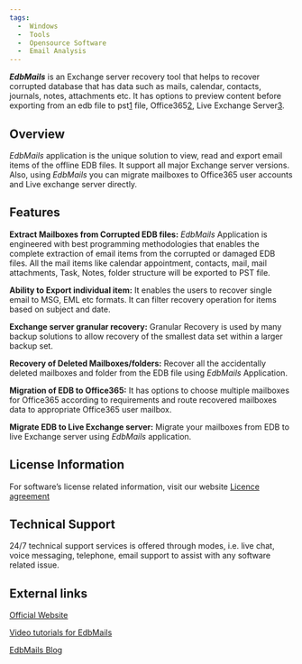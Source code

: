 ```yaml
---
tags:
  -  Windows
  -  Tools
  -  Opensource Software
  -  Email Analysis
---
```

***EdbMails*** is an Exchange server recovery tool that helps to recover
corrupted database that has data such as mails, calendar, contacts,
journals, notes, attachments etc. It has options to preview content
before exporting from an edb file to
pst[1](http://en.wikipedia.org/wiki/Personal_Storage_Table) file,
Office365[2](http://en.wikipedia.org/wiki/Office_365), Live Exchange
Server[3](http://en.wikipedia.org/wiki/Microsoft_Exchange_Server).

## **Overview**

*EdbMails* application is the unique solution to view, read and export
email items of the offline EDB files. It support all major Exchange
server versions. Also, using *EdbMails* you can migrate mailboxes to
Office365 user accounts and Live exchange server directly.

## **Features**

**Extract Mailboxes from Corrupted EDB files:** *EdbMails* Application
is engineered with best programming methodologies that enables the
complete extraction of email items from the corrupted or damaged EDB
files. All the mail items like calendar appointment, contacts, mail,
mail attachments, Task, Notes, folder structure will be exported to PST
file.

**Ability to Export individual item:** It enables the users to recover
single email to MSG, EML etc formats. It can filter recovery operation
for items based on subject and date.

**Exchange server granular recovery:** Granular Recovery is used by many
backup solutions to allow recovery of the smallest data set within a
larger backup set.

**Recovery of Deleted Mailboxes/folders:** Recover all the accidentally
deleted mailboxes and folder from the EDB file using *EdbMails*
Application.

**Migration of EDB to Office365:** It has options to choose multiple
mailboxes for Office365 according to requirements and route recovered
mailboxes data to appropriate Office365 user mailbox.

**Migrate EDB to Live Exchange server:** Migrate your mailboxes from EDB
to live Exchange server using *EdbMails* application.

## **License Information**

For software’s license related information, visit our website [Licence
agreement](http://www.edbmails.com/pages/terms-of-use.html)

## **Technical Support**

24/7 technical support services is offered through modes, i.e. live
chat, voice messaging, telephone, email support to assist with any
software related issue.

## **External links**

[Official Website](http://edbmails.com/)

[Video tutorials for
EdbMails](https://www.edbmails.com/pages/video.html)

[EdbMails Blog](http://blog.edbmails.com)